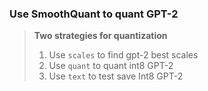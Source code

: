 ### Use SmoothQuant to quant GPT-2

> **Two strategies for quantization**
> 1. Use `scales` to find gpt-2 best scales
> 2. Use `quant` to quant int8 GPT-2
> 3. Use `text` to test save Int8 GPT-2